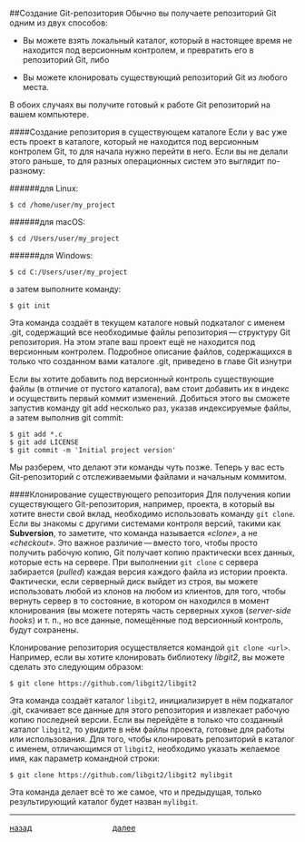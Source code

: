 ##Создание Git-репозитория
Обычно вы получаете репозиторий Git одним из двух способов:

- Вы можете взять локальный каталог, который в настоящее время не находится под версионным контролем, и превратить его в репозиторий Git, либо

- Вы можете клонировать существующий репозиторий Git из любого места.

В обоих случаях вы получите готовый к работе Git репозиторий на вашем компьютере.

####Создание репозитория в существующем каталоге
Если у вас уже есть проект в каталоге, который не находится под версионным контролем Git, то для начала нужно перейти в него. Если вы не делали этого раньше, то для разных операционных систем это выглядит по-разному:

######для Linux:

```
$ cd /home/user/my_project
```

######для macOS:

```
$ cd /Users/user/my_project
```

######для Windows:

```
$ cd C:/Users/user/my_project
```

а затем выполните команду:

```
$ git init
```

Эта команда создаёт в текущем каталоге новый подкаталог с именем .git, содержащий все необходимые файлы репозитория — структуру Git репозитория. На этом этапе ваш проект ещё не находится под версионным контролем. Подробное описание файлов, содержащихся в только что созданном вами каталоге .git, приведено в главе Git изнутри

Если вы хотите добавить под версионный контроль существующие файлы (в отличие от пустого каталога), вам стоит добавить их в индекс и осуществить первый коммит изменений. Добиться этого вы сможете запустив команду git add несколько раз, указав индексируемые файлы, а затем выполнив git commit:

```
$ git add *.c
$ git add LICENSE
$ git commit -m 'Initial project version'
```

Мы разберем, что делают эти команды чуть позже. Теперь у вас есть Git-репозиторий с отслеживаемыми файлами и начальным коммитом.

####Клонирование существующего репозитория
Для получения копии существующего Git-репозитория, например, проекта, в который вы хотите внести свой вклад, необходимо использовать команду `git clone`. Если вы знакомы с другими системами контроля версий, такими как **Subversion**, то заметите, что команда называется _«clone»_, а не _«checkout»_. Это важное различие — вместо того, чтобы просто получить рабочую копию, Git получает копию практически всех данных, которые есть на сервере. При выполнении `git clone` с сервера забирается (_pulled_) каждая версия каждого файла из истории проекта. Фактически, если серверный диск выйдет из строя, вы можете использовать любой из клонов на любом из клиентов, для того, чтобы вернуть сервер в то состояние, в котором он находился в момент клонирования (вы можете потерять часть серверных хуков (_server-side hooks_) и т. п., но все данные, помещённые под версионный контроль, будут сохранены.

Клонирование репозитория осуществляется командой `git clone <url>`. Например, если вы хотите клонировать библиотеку _libgit2_, вы можете сделать это следующим образом:

```
$ git clone https://github.com/libgit2/libgit2
```

Эта команда создаёт каталог `libgit2`, инициализирует в нём подкаталог .git, скачивает все данные для этого репозитория и извлекает рабочую копию последней версии. Если вы перейдёте в только что созданный каталог `libgit2`, то увидите в нём файлы проекта, готовые для работы или использования. Для того, чтобы клонировать репозиторий в каталог с именем, отличающимся от `libgit2`, необходимо указать желаемое имя, как параметр командной строки:

```
$ git clone https://github.com/libgit2/libgit2 mylibgit
```

Эта команда делает всё то же самое, что и предыдущая, только результирующий каталог будет назван `mylibgit`.

---

[назад](./config.md "Вернуться назад")                                    [далее](./commit.md "Следующая страница")
